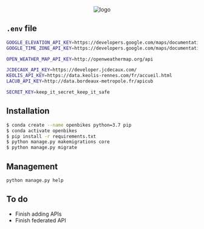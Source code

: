<div align="center">
  <img src="https://docs.google.com/drawings/d/1Q3qpaYW0OS3a0fcBObYDxwkp_vco-K92WNFwJ9Wflcc/pub?w=491&h=179" alt="logo"/>
</div>

## `.env` file

```sh
GOOGLE_ELEVATION_API_KEY=https://developers.google.com/maps/documentation/elevation
GOOGLE_TIME_ZONE_API_KEY=https://developers.google.com/maps/documentation/timezone

OPEN_WEATHER_MAP_API_KEY=http://openweathermap.org/api

JCDECAUX_API_KEY=https://developer.jcdecaux.com/
KEOLIS_API_KEY=https://data.keolis-rennes.com/fr/accueil.html
LACUB_API_KEY=http://data.bordeaux-metropole.fr/apicub

SECRET_KEY=keep_it_secret_keep_it_safe
```

## Installation

```sh
$ conda create --name openbikes python=3.7 pip
$ conda activate openbikes
$ pip install -r requirements.txt
$ python manage.py makemigrations core
$ python manage.py migrate
```

## Management

```sh
python manage.py help
```

## To do

- Finish adding APIs
- Finish federated API

